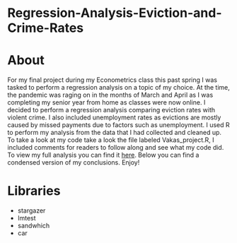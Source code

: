 # Regression-Analysis-Eviction-and-Crime-Rates

# About
For my final project during my Econometrics class this past spring I was tasked to perform a regression analysis on a topic of my choice. At the time, the pandemic was raging on in the months of March and April as I was completing my senior year from home as classes were now online. I decided to perform a regression analysis comparing eviction rates with violent crime. I also included unemployment rates as evictions are mostly caused by missed payments due to factors such as unemployment. I used R to perform my analysis from the data that I had collected and cleaned up. To take a look at my code take a look the file labeled Vakas_project.R, I included comments for readers to follow along and see what my code did. To view my full analysis you can find it <a href="https://vakas-786.github.io/Regression-Analysis-Eviction-and-Crime-Rates/Econometrics%20Final%20Paper.pdf">here</a>. Below you can find a condensed version of my conclusions. Enjoy!


# Libraries 
* stargazer
* lmtest
* sandwhich
* car
